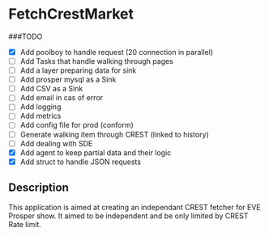 # FetchCrestMarket

###TODO
  - [x] Add poolboy to handle request (20 connection in parallel)
  - [ ] Add Tasks that handle walking through pages
  - [ ] Add a layer preparing data for sink
  - [ ] Add prosper mysql as a Sink
  - [ ] Add CSV as a Sink
  - [ ] Add email in cas of error
  - [ ] Add logging
  - [ ] Add metrics
  - [ ] Add config file for prod (conform)
  - [ ] Generate walking item through CREST (linked to history)
  - [ ] Add dealing with SDE
  - [x] Add agent to keep partial data and their logic
  - [x] Add struct to handle JSON requests

## Description

This application is aimed at creating an independant CREST fetcher for EVE Prosper show.
It aimed to be independent and be only limited by CREST Rate limit.
